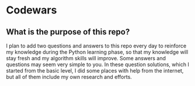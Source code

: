 # Codewars
## What is the purpose of this repo?
I plan to add two questions and answers to this repo every day to reinforce my knowledge during the Python learning phase, so that my knowledge will stay fresh and my algorithm skills will improve.
Some answers and questions may seem very simple to you. In these question solutions, which I started from the basic level, I did some places with help from the internet, but all of them include my own research and efforts.
